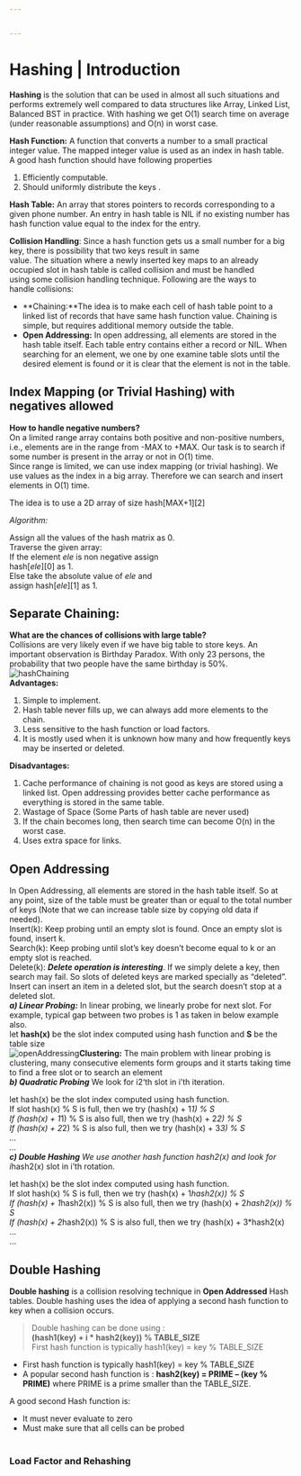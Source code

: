 ```yaml
---


---
```


<h1 id="hashing--introduction">Hashing | Introduction</h1>
<p><strong>Hashing</strong> is the solution that can be used in almost all such situations and performs extremely well compared to data structures like Array, Linked List, Balanced BST in practice. With hashing we get O(1) search time on average (under reasonable assumptions) and O(n) in worst case.</p>
<p><strong>Hash Function:</strong> A function that converts a number to a small practical integer value. The mapped integer value is used as an index in hash table.<br>
A good hash function should have following properties</p>
<ol>
<li>Efficiently computable.</li>
<li>Should uniformly distribute the keys .</li>
</ol>
<p><strong>Hash Table:</strong>  An array that stores pointers to records corresponding to a given phone number. An entry in hash table is NIL if no existing number has hash function value equal to the index for the entry.</p>
<p><strong>Collision Handling</strong>: Since a hash function gets us a small number for a big key, there is possibility that two keys result in same<br>
value. The situation where a newly inserted key maps to an already<br>
occupied slot in hash table is called collision and must be handled<br>
using some collision handling technique. Following are the ways to<br>
handle collisions:</p>
<ul>
<li>**Chaining:**The idea is to make each cell of hash table point to a linked list of records that have same hash function value. Chaining is simple, but requires additional memory outside the table.</li>
<li><strong>Open Addressing:</strong> In open addressing, all elements are stored in the hash table itself. Each table entry contains either a record or NIL. When searching for an element, we one by one examine table slots until the desired element is found or it is clear that the element is not in the table.</li>
</ul>
<h2 id="index-mapping-or-trivial-hashing-with-negatives-allowed">Index Mapping (or Trivial Hashing) with negatives allowed</h2>
<p><strong>How to handle negative numbers?</strong><br>
On a limited range array contains both positive and non-positive numbers, i.e., elements are in the range from -MAX to +MAX. Our task is to search if some number is present in the array or not in O(1) time.<br>
Since range is limited, we can use index mapping  (or trivial hashing). We use values as the index in a big array. Therefore we can search and insert elements in O(1) time.</p>
<p>The idea is to use a 2D array of size hash[MAX+1][2]</p>
<p><em>Algorithm:</em></p>
<p>Assign all the values of the hash matrix as 0.<br>
Traverse the given array:<br>
If the element <em>ele</em> is non negative assign<br>
hash[<em>ele</em>][0] as 1.<br>
Else take the absolute value of <em>ele</em> and<br>
assign hash[<em>ele</em>][1] as 1.</p>
<h2 id="separate-chaining">Separate Chaining:</h2>
<p><strong>What are the chances of collisions with large table?</strong><br>
Collisions are very likely even if we have big table to store keys. An important observation is Birthday Paradox. With only 23 persons, the probability that two people have the same birthday is 50%.<br>
<img src="https://media.geeksforgeeks.org/wp-content/cdn-uploads/gq/2015/07/hashChaining1.png" alt="hashChaining"><br>
<strong>Advantages:</strong></p>
<ol>
<li>Simple to implement.</li>
<li>Hash table never fills up, we can always add more elements to the chain.</li>
<li>Less sensitive to the hash function or load factors.</li>
<li>It is mostly used when it is unknown how many and how frequently keys may be inserted or deleted.</li>
</ol>
<p><strong>Disadvantages:</strong></p>
<ol>
<li>Cache performance of chaining is not good as keys are stored using a linked list. Open addressing provides better cache performance as everything is stored in the same table.</li>
<li>Wastage of Space (Some Parts of hash table are never used)</li>
<li>If the chain becomes long, then search time can become O(n) in the worst case.</li>
<li>Uses extra space for links.</li>
</ol>
<h2 id="open-addressing">Open Addressing</h2>
<p>In Open Addressing, all elements are stored in the hash table itself. So at any point, size of the table must be greater than or equal to the total number of keys (Note that we can increase table size by copying old data if needed).<br>
Insert(k): Keep probing until an empty slot is found. Once an empty slot is found, insert k.<br>
Search(k): Keep probing until slot’s key doesn’t become equal to k or an empty slot is reached.<br>
Delete(k): <em><strong>Delete operation is interesting</strong></em>. If we simply delete a key, then search may fail. So slots of deleted keys are marked specially as “deleted”.<br>
Insert can insert an item in a deleted slot, but the search doesn’t stop at a deleted slot.<br>
<em><strong>a) Linear Probing:</strong></em> In linear probing, we linearly probe for next slot. For example, typical gap between two probes is 1 as taken in below example also.<br>
let <strong>hash(x)</strong> be the slot index computed using hash function and <strong>S</strong> be the table size<br>
<img src="https://media.geeksforgeeks.org/wp-content/cdn-uploads/gq/2015/08/openAddressing1.png" alt="openAddressing"><strong>Clustering:</strong> The main problem with linear probing is clustering, many consecutive elements form groups and it starts taking time to find a free slot or to search an element<br>
<em><strong>b) Quadratic Probing</strong></em> We look for i2‘th slot in i’th iteration.</p>
<p>let hash(x) be the slot index computed using hash function.<br>
If slot hash(x) % S is full, then we try (hash(x) + 1<em>1) % S<br>
If (hash(x) + 1</em>1) % S is also full, then we try (hash(x) + 2<em>2) % S<br>
If (hash(x) + 2</em>2) % S is also full, then we try (hash(x) + 3<em>3) % S<br>
…<br>
…<br>
<strong>c) Double Hashing</strong> We use another hash function hash2(x) and look for i</em>hash2(x) slot in i’th rotation.</p>
<p>let hash(x) be the slot index computed using hash function.<br>
If slot hash(x) % S is full, then we try (hash(x) + 1<em>hash2(x)) % S<br>
If (hash(x) + 1</em>hash2(x)) % S is also full, then we try (hash(x) + 2<em>hash2(x)) % S<br>
If (hash(x) + 2</em>hash2(x)) % S is also full, then we try (hash(x) + 3*hash2(x)<br>
…<br>
…</p>
<h2 id="double-hashing">Double Hashing</h2>
<p><strong>Double hashing</strong> is a collision resolving technique in <strong>Open Addressed</strong> Hash tables. Double hashing uses the idea of applying a second hash function to key when a collision occurs.</p>
<blockquote>
<p>Double hashing can be done using :<br>
<strong>(hash1(key) + i * hash2(key)) % TABLE_SIZE</strong><br>
First hash function is typically hash1(key) = key % TABLE_SIZE</p>
</blockquote>
<ul>
<li>First hash function is typically hash1(key) = key % TABLE_SIZE</li>
<li>A popular second hash function is : <strong>hash2(key) = PRIME – (key % PRIME)</strong> where PRIME is a prime smaller than the TABLE_SIZE.</li>
</ul>
<p>A good second Hash function is:</p>
<ul>
<li>It must never evaluate to zero</li>
<li>Must make sure that all cells can be probed<br>
<img src="https://media.geeksforgeeks.org/wp-content/uploads/double-hash-function.png" alt=""></li>
</ul>
<h3 id="load-factor-and-rehashing">Load Factor and Rehashing</h3>

